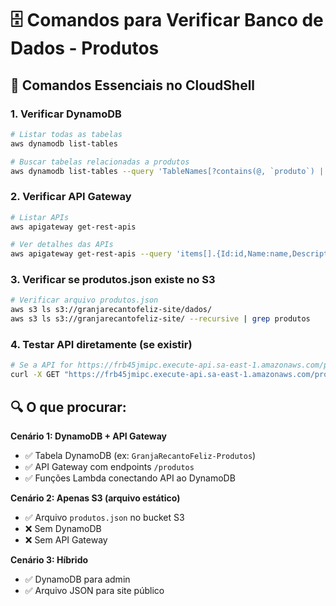 # 🗄️ Comandos para Verificar Banco de Dados - Produtos

## 🎯 Comandos Essenciais no CloudShell

### 1. Verificar DynamoDB
```bash
# Listar todas as tabelas
aws dynamodb list-tables

# Buscar tabelas relacionadas a produtos
aws dynamodb list-tables --query 'TableNames[?contains(@, `produto`) || contains(@, `Produto`) || contains(@, `granja`) || contains(@, `Granja`)]'
```

### 2. Verificar API Gateway
```bash
# Listar APIs
aws apigateway get-rest-apis

# Ver detalhes das APIs
aws apigateway get-rest-apis --query 'items[].{Id:id,Name:name,Description:description}'
```

### 3. Verificar se produtos.json existe no S3
```bash
# Verificar arquivo produtos.json
aws s3 ls s3://granjarecantofeliz-site/dados/
aws s3 ls s3://granjarecantofeliz-site/ --recursive | grep produtos
```

### 4. Testar API diretamente (se existir)
```bash
# Se a API for https://frb45jmipc.execute-api.sa-east-1.amazonaws.com/prod
curl -X GET "https://frb45jmipc.execute-api.sa-east-1.amazonaws.com/prod/api/produtos"
```

## 🔍 O que procurar:

**Cenário 1: DynamoDB + API Gateway**
- ✅ Tabela DynamoDB (ex: `GranjaRecantoFeliz-Produtos`)
- ✅ API Gateway com endpoints `/produtos`
- ✅ Funções Lambda conectando API ao DynamoDB

**Cenário 2: Apenas S3 (arquivo estático)**
- ✅ Arquivo `produtos.json` no bucket S3
- ❌ Sem DynamoDB
- ❌ Sem API Gateway

**Cenário 3: Híbrido**
- ✅ DynamoDB para admin
- ✅ Arquivo JSON para site público